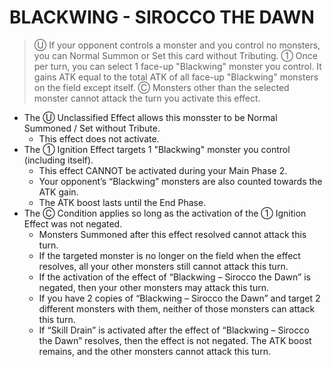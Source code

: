 
# BLACKWING - SIROCCO THE DAWN  
> Ⓤ If your opponent controls a monster and you control no monsters, you can Normal Summon or Set this card without Tributing. ① Once per turn, you can select 1 face-up "Blackwing" monster you control. It gains ATK equal to the total ATK of all face-up "Blackwing" monsters on the field except itself. Ⓒ Monsters other than the selected monster cannot attack the turn you activate this effect.

*   The Ⓤ Unclassified Effect allows this monsster to be Normal Summoned / Set without Tribute.
    *   This effect does not activate.
*   The ① Ignition Effect targets 1 "Blackwing" monster you control (including itself).
    *   This effect CANNOT be activated during your Main Phase 2.
    *   Your opponent’s “Blackwing” monsters are also counted towards the ATK gain.
    *   The ATK boost lasts until the End Phase.
*   The Ⓒ Condition applies so long as the activation of the ① Ignition Effect was not negated.
    *   Monsters Summoned after this effect resolved cannot attack this turn.
    *   If the targeted monster is no longer on the field when the effect resolves, all your other monsters still cannot attack this turn.
    *   If the activation of the effect of “Blackwing – Sirocco the Dawn” is negated, then your other monsters may attack this turn.
    *   If you have 2 copies of “Blackwing – Sirocco the Dawn” and target 2 different monsters with them, neither of those monsters can attack this turn.
    *   If “Skill Drain” is activated after the effect of “Blackwing – Sirocco the Dawn” resolves, then the effect is not negated. The ATK boost remains, and the other monsters cannot attack this turn.

  